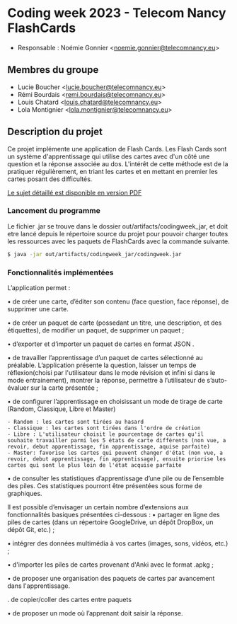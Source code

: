 # Coding week 2023 - Telecom Nancy FlashCards

* Responsable : Noémie Gonnier <<noemie.gonnier@telecomnancy.eu>>

## Membres du groupe

* Lucie Boucher <<lucie.boucher@telecomnancy.eu>>
* Rémi Bourdais <<remi.bourdais@telecomnancy.eu>>
* Louis Chatard <<louis.chatard@telecomnancy.eu>>
* Lola Montignier <<lola.montignier@telecomnancy.eu>>

## Description du projet

Ce projet implémente une application de Flash Cards. Les Flash Cards sont un système d'apprentissage qui utilise des cartes avec d'un côté une question et la réponse associée au dos. L'intérêt de cette méthode est de la pratiquer régulièrement, en triant les cartes et en mettant en premier les cartes posant des difficultés.

[Le sujet détaillé est disponible en version PDF](./Documents/CodingWeek%202022-2023%20-%20Sujet.pdf)

### Lancement du programme

Le fichier .jar se trouve dans le dossier out/artifacts/codingweek_jar, et doit etre lancé depuis le répertoire source du projet pour pouvoir charger toutes les ressources avec les paquets de FlashCards avec la commande suivante.

```bash
$ java -jar out/artifacts/codingweek_jar/codingweek.jar
```

### Fonctionnalités implémentées

L’application permet :

• de créer une carte, d’éditer son contenu (face question, face réponse), de supprimer une carte.


• de créer un paquet de carte (possedant un titre, une description, et des étiquettes), de modifier un paquet, de supprimer un paquet ;

• d’exporter et d’importer un paquet de cartes en format JSON .

• de travailler l’apprentissage d’un paquet de cartes sélectionné au préalable. L’application présente la question,
laisser un temps de réflexion(choisi par l'utilisateur dans le mode révision et infini si dans le mode entrainement), montrer la réponse, permettre à l’utilisateur de s’auto-évaluer sur la carte présentée ;

• de configurer l’apprentissage en choisissant un mode de tirage de carte (Random, Classique, Libre et Master)
    
    - Random : les cartes sont tirées au hasard
    - Classique : les cartes sont tirées dans l'ordre de création
    - Libre : L'utilisateur choisit le pourcentage de cartes qu'il souhaite travailler parmi les 5 états de carte différents (non vue, a revoir, debut apprentissage, fin apprentissage, aquise parfaite)
    - Master: favorise les cartes qui peuvent changer d'état (non vue, a revoir, debut apprentissage, fin apprentissage), ensuite priorise les cartes qui sont le plus loin de l'état acquise parfaite

• de consulter les statistiques d’apprentissage d’une pile ou de l’ensemble des piles. Ces statistiques pourront être
présentées sous forme de graphiques.

Il est possible d’envisager un certain nombre d’extensions aux fonctionnalités basiques présentées ci-dessous :
• partager en ligne des piles de cartes (dans un répertoire GoogleDrive, un dépôt DropBox, un dépôt Git, etc.) ;

• intégrer des données multimédia à vos cartes (images, sons, vidéos, etc.) ;

• d'importer les piles de cartes provenant d'Anki avec le format .apkg ;

• de proposer une organisation des paquets de cartes par avancement dans l'apprentissage.

. de copier/coller des cartes entre paquets

• de proposer un mode où l’apprenant doit saisir la réponse.